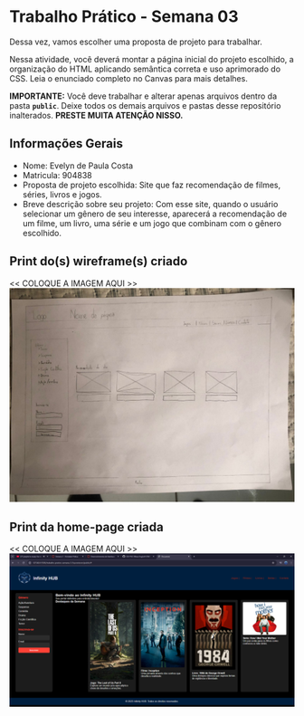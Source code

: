 # Trabalho Prático - Semana 03

Dessa vez, vamos escolher uma proposta de projeto para trabalhar.

Nessa atividade, você deverá montar a página inicial do projeto escolhido, a organização do HTML aplicando semântica correta e uso aprimorado do CSS. Leia o enunciado completo no Canvas para mais detalhes.

**IMPORTANTE:** Você deve trabalhar e alterar apenas arquivos dentro da pasta **`public`**. Deixe todos os demais arquivos e pastas desse repositório inalterados. **PRESTE MUITA ATENÇÃO NISSO.**

## Informações Gerais

- Nome: Evelyn de Paula Costa
- Matricula: 904838
- Proposta de projeto escolhida: Site que faz recomendação de filmes, séries, livros e jogos.
- Breve descrição sobre seu projeto: Com esse site, quando o usuário selecionar um gênero de seu interesse, aparecerá a recomendação de um filme, um livro, uma série e um jogo que combinam com o gênero escolhido.


## Print do(s) wireframe(s) criado

<<  COLOQUE A IMAGEM AQUI >>
![Wireframe](public/wireframe.jpg)

## Print da home-page criada
<<  COLOQUE A IMAGEM AQUI >>
![Print da home-page](public/infinityhub.png)
